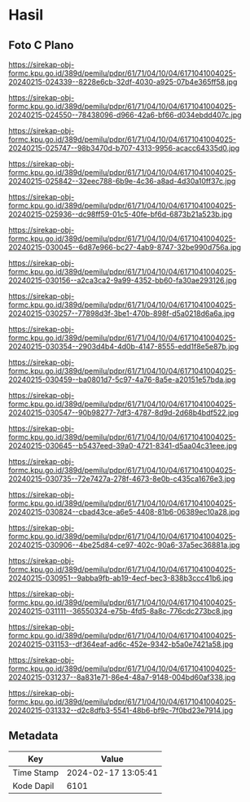 # Hasil

## Foto C Plano

https://sirekap-obj-formc.kpu.go.id/389d/pemilu/pdpr/61/71/04/10/04/6171041004025-20240215-024339--8228e6cb-32df-4030-a925-07b4e365ff58.jpg

https://sirekap-obj-formc.kpu.go.id/389d/pemilu/pdpr/61/71/04/10/04/6171041004025-20240215-024550--78438096-d966-42a6-bf66-d034ebdd407c.jpg

https://sirekap-obj-formc.kpu.go.id/389d/pemilu/pdpr/61/71/04/10/04/6171041004025-20240215-025747--98b3470d-b707-4313-9956-acacc64335d0.jpg

https://sirekap-obj-formc.kpu.go.id/389d/pemilu/pdpr/61/71/04/10/04/6171041004025-20240215-025842--32eec788-6b9e-4c36-a8ad-4d30a10ff37c.jpg

https://sirekap-obj-formc.kpu.go.id/389d/pemilu/pdpr/61/71/04/10/04/6171041004025-20240215-025936--dc98ff59-01c5-40fe-bf6d-6873b21a523b.jpg

https://sirekap-obj-formc.kpu.go.id/389d/pemilu/pdpr/61/71/04/10/04/6171041004025-20240215-030045--6d87e966-bc27-4ab9-8747-32be990d756a.jpg

https://sirekap-obj-formc.kpu.go.id/389d/pemilu/pdpr/61/71/04/10/04/6171041004025-20240215-030156--a2ca3ca2-9a99-4352-bb60-fa30ae293126.jpg

https://sirekap-obj-formc.kpu.go.id/389d/pemilu/pdpr/61/71/04/10/04/6171041004025-20240215-030257--77898d3f-3be1-470b-898f-d5a0218d6a6a.jpg

https://sirekap-obj-formc.kpu.go.id/389d/pemilu/pdpr/61/71/04/10/04/6171041004025-20240215-030354--2903d4b4-4d0b-4147-8555-edd1f8e5e87b.jpg

https://sirekap-obj-formc.kpu.go.id/389d/pemilu/pdpr/61/71/04/10/04/6171041004025-20240215-030459--ba0801d7-5c97-4a76-8a5e-a20151e57bda.jpg

https://sirekap-obj-formc.kpu.go.id/389d/pemilu/pdpr/61/71/04/10/04/6171041004025-20240215-030547--90b98277-7df3-4787-8d9d-2d68b4bdf522.jpg

https://sirekap-obj-formc.kpu.go.id/389d/pemilu/pdpr/61/71/04/10/04/6171041004025-20240215-030645--b5437eed-39a0-4721-8341-d5aa04c31eee.jpg

https://sirekap-obj-formc.kpu.go.id/389d/pemilu/pdpr/61/71/04/10/04/6171041004025-20240215-030735--72e7427a-278f-4673-8e0b-c435ca1676e3.jpg

https://sirekap-obj-formc.kpu.go.id/389d/pemilu/pdpr/61/71/04/10/04/6171041004025-20240215-030824--cbad43ce-a6e5-4408-81b6-06389ec10a28.jpg

https://sirekap-obj-formc.kpu.go.id/389d/pemilu/pdpr/61/71/04/10/04/6171041004025-20240215-030906--4be25d84-ce97-402c-90a6-37a5ec36881a.jpg

https://sirekap-obj-formc.kpu.go.id/389d/pemilu/pdpr/61/71/04/10/04/6171041004025-20240215-030951--9abba9fb-ab19-4ecf-bec3-838b3ccc41b6.jpg

https://sirekap-obj-formc.kpu.go.id/389d/pemilu/pdpr/61/71/04/10/04/6171041004025-20240215-031111--36550324-e75b-4fd5-8a8c-776cdc273bc8.jpg

https://sirekap-obj-formc.kpu.go.id/389d/pemilu/pdpr/61/71/04/10/04/6171041004025-20240215-031153--df364eaf-ad6c-452e-9342-b5a0e7421a58.jpg

https://sirekap-obj-formc.kpu.go.id/389d/pemilu/pdpr/61/71/04/10/04/6171041004025-20240215-031237--8a831e71-86e4-48a7-9148-004bd60af338.jpg

https://sirekap-obj-formc.kpu.go.id/389d/pemilu/pdpr/61/71/04/10/04/6171041004025-20240215-031332--d2c8dfb3-5541-48b6-bf9c-7f0bd23e7914.jpg


## Metadata

| Key        | Value               |
| ---------- | ------------------- |
| Time Stamp | 2024-02-17 13:05:41 |
| Kode Dapil | 6101                |



